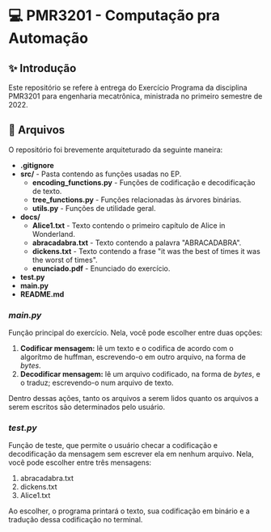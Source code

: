 # 💻 PMR3201 - Computação pra Automação

## ✨ Introdução

Este repositório se refere à entrega do Exercício Programa da disciplina PMR3201 para engenharia mecatrônica, ministrada no primeiro semestre de 2022.

## 📂 Arquivos

O repositório foi brevemente arquiteturado da seguinte maneira:

- __.gitignore__
- __src/__ - Pasta contendo as funções usadas no EP.
  - __encoding_functions.py__ - Funções de codificação e decodificação de texto.
  - __tree_functions.py__ - Funções relacionadas às árvores binárias.
  - __utils.py__ - Funções de utilidade geral.
- __docs/__
  - __Alice1.txt__ - Texto contendo o primeiro capítulo de Alice in Wonderland.
  - __abracadabra.txt__ - Texto contendo a palavra "ABRACADABRA".
  - __dickens.txt__ - Texto contendo a frase "it was the best of times it was the worst of times".
  - __enunciado.pdf__ - Enunciado do exercício.
- __test.py__
- __main.py__
- __README.md__

### _main.py_

Função principal do exercício.
Nela, você pode escolher entre duas opções:

1. __Codificar mensagem:__ lê um texto e o codifica de acordo com o algorítmo de huffman, escrevendo-o em outro arquivo, na forma de _bytes_.
2. __Decodificar mensagem:__ lê um arquivo codificado, na forma de _bytes_, e o traduz; escrevendo-o num arquivo de texto.

Dentro dessas ações, tanto os arquivos a serem lidos quanto os arquivos a serem escritos são determinados pelo usuário.

### _test.py_

Função de teste, que permite o usuário checar a codificação e decodificação da mensagem sem escrever ela em nenhum arquivo. Nela, você pode escolher entre três mensagens:

1. abracadabra.txt
2. dickens.txt
3. Alice1.txt

Ao escolher, o programa printará o texto, sua codificação em binário e a tradução dessa codificação no terminal.
